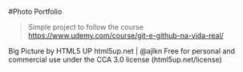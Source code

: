 #Photo Portfolio

> Simple project to follow the course https://www.udemy.com/course/git-e-github-na-vida-real/

Big Picture by HTML5 UP
html5up.net | @ajlkn
Free for personal and commercial use under the CCA 3.0 license (html5up.net/license)
